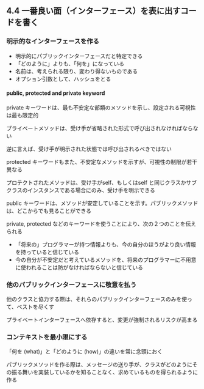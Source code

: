 ## 4.4 一番良い面（インターフェース）を表に出すコードを書く

### 明示的なインターフェースを作る

- 明示的にパブリックインターフェースだと特定できる
- 「どのように」よりも、「何を」になっている
- 名前は、考えられる限り、変わり得ないものである
- オプション引数として、ハッシュをとる

#### public, protected and private keyword

private キーワードは、最も不安定な部類のメソッドを示し、設定される可視性は最も限定的

プライベートメソッドは、受け手が省略された形式で呼び出されなければならない

逆に言えば、受け手が明示された状態では呼び出されるべきではない

protected キーワードもまた、不安定なメソッドを示すが、可視性の制限が若干異なる

プロテクトされたメソッドは、受け手がself、もしくはself と同じクラスかサブクラスのインスタンスである場合にのみ、受け手を明示できる

public キーワードは、メソッドが安定していることを示す。パブリックメソッドは、どこからでも見ることができる

private, protected などのキーワードを使うことにより、次の２つのことを伝えられる

- 「将来の」プログラマーが持つ情報よりも、今の自分のほうがより良い情報を持っていると信じている
- 今の自分が不安定だと考えているメソッドを、将来のプログラマーに不用意に使われることは防がなければならないと信じている

### 他のパブリックインターフェースに敬意を払う

他のクラスと協力する際は、それらのパブリックインターフェースのみを使って、ベストを尽くす

プライベートインターフェースへ依存すると、変更が強制されるリスクが高まる

### コンテキストを最小限にする

「何を (what)」と「どのように (how)」の違いを常に念頭におく

パブリックメソッドを作る際は、メッセージの送り手が、クラスがどのようにその振る舞いを実装しているかを知ることなく、求めているものを得られるように作る
